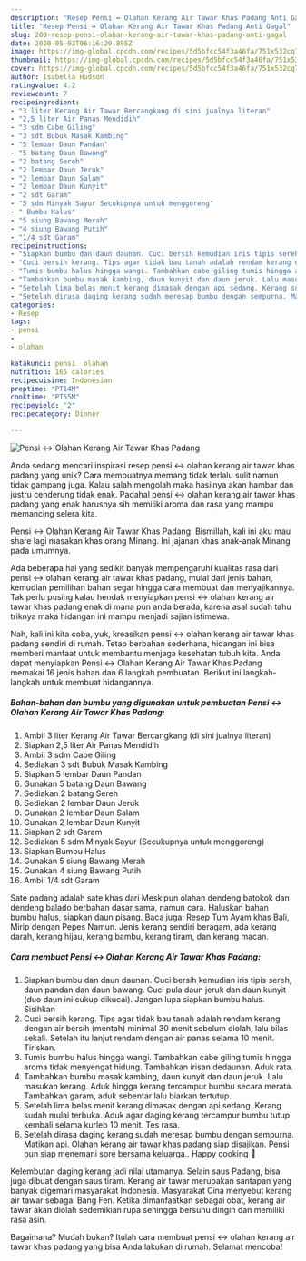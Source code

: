 ```yaml
---
description: "Resep Pensi ↔ Olahan Kerang Air Tawar Khas Padang Anti Gagal"
title: "Resep Pensi ↔ Olahan Kerang Air Tawar Khas Padang Anti Gagal"
slug: 200-resep-pensi-olahan-kerang-air-tawar-khas-padang-anti-gagal
date: 2020-05-03T06:16:29.895Z
image: https://img-global.cpcdn.com/recipes/5d5bfcc54f3a46fa/751x532cq70/pensi-↔-olahan-kerang-air-tawar-khas-padang-foto-resep-utama.jpg
thumbnail: https://img-global.cpcdn.com/recipes/5d5bfcc54f3a46fa/751x532cq70/pensi-↔-olahan-kerang-air-tawar-khas-padang-foto-resep-utama.jpg
cover: https://img-global.cpcdn.com/recipes/5d5bfcc54f3a46fa/751x532cq70/pensi-↔-olahan-kerang-air-tawar-khas-padang-foto-resep-utama.jpg
author: Isabella Hudson
ratingvalue: 4.2
reviewcount: 7
recipeingredient:
- "3 liter Kerang Air Tawar Bercangkang di sini jualnya literan"
- "2,5 liter Air Panas Mendidih"
- "3 sdm Cabe Giling"
- "3 sdt Bubuk Masak Kambing"
- "5 lembar Daun Pandan"
- "5 batang Daun Bawang"
- "2 batang Sereh"
- "2 lembar Daun Jeruk"
- "2 lembar Daun Salam"
- "2 lembar Daun Kunyit"
- "2 sdt Garam"
- "5 sdm Minyak Sayur Secukupnya untuk menggoreng"
- " Bumbu Halus"
- "5 siung Bawang Merah"
- "4 siung Bawang Putih"
- "1/4 sdt Garam"
recipeinstructions:
- "Siapkan bumbu dan daun daunan. Cuci bersih kemudian iris tipis sereh, daun pandan dan daun bawang. Cuci pula daun jeruk dan daun kunyit (duo daun ini cukup dikucai). Jangan lupa siapkan bumbu halus. Sisihkan"
- "Cuci bersih kerang. Tips agar tidak bau tanah adalah rendam kerang dengan air bersih (mentah) minimal 30 menit sebelum diolah, lalu bilas sekali. Setelah itu lanjut rendam dengan air panas selama 10 menit. Tiriskan."
- "Tumis bumbu halus hingga wangi. Tambahkan cabe giling tumis hingga aroma tidak menyengat hidung. Tambahkan irisan dedaunan. Aduk rata."
- "Tambahkan bumbu masak kambing, daun kunyit dan daun jeruk. Lalu masukan kerang. Aduk hingga kerang tercampur bumbu secara merata. Tambahkan garam, aduk sebentar lalu biarkan tertutup."
- "Setelah lima belas menit kerang dimasak dengan api sedang. Kerang sudah mulai terbuka. Aduk agar daging kerang tercampur bumbu tutup kembali selama kurleb 10 menit. Tes rasa."
- "Setelah dirasa daging kerang sudah meresap bumbu dengan sempurna. Matikan api. Olahan kerang air tawar khas padang siap disajikan. Pensi pun siap menemani sore bersama keluarga.. Happy cooking 🤗"
categories:
- Resep
tags:
- pensi
- 
- olahan

katakunci: pensi  olahan 
nutrition: 165 calories
recipecuisine: Indonesian
preptime: "PT14M"
cooktime: "PT55M"
recipeyield: "2"
recipecategory: Dinner

---
```



![Pensi ↔ Olahan Kerang Air Tawar Khas Padang](https://img-global.cpcdn.com/recipes/5d5bfcc54f3a46fa/751x532cq70/pensi-↔-olahan-kerang-air-tawar-khas-padang-foto-resep-utama.jpg)

Anda sedang mencari inspirasi resep pensi ↔ olahan kerang air tawar khas padang yang unik? Cara membuatnya memang tidak terlalu sulit namun tidak gampang juga. Kalau salah mengolah maka hasilnya akan hambar dan justru cenderung tidak enak. Padahal pensi ↔ olahan kerang air tawar khas padang yang enak harusnya sih memiliki aroma dan rasa yang mampu memancing selera kita.

Pensi ↔ Olahan Kerang Air Tawar Khas Padang. Bismillah, kali ini aku mau share lagi masakan khas orang Minang. Ini jajanan khas anak-anak Minang pada umumnya.

Ada beberapa hal yang sedikit banyak mempengaruhi kualitas rasa dari pensi ↔ olahan kerang air tawar khas padang, mulai dari jenis bahan, kemudian pemilihan bahan segar hingga cara membuat dan menyajikannya. Tak perlu pusing kalau hendak menyiapkan pensi ↔ olahan kerang air tawar khas padang enak di mana pun anda berada, karena asal sudah tahu triknya maka hidangan ini mampu menjadi sajian istimewa.


Nah, kali ini kita coba, yuk, kreasikan pensi ↔ olahan kerang air tawar khas padang sendiri di rumah. Tetap berbahan sederhana, hidangan ini bisa memberi manfaat untuk membantu menjaga kesehatan tubuh kita. Anda dapat menyiapkan Pensi ↔ Olahan Kerang Air Tawar Khas Padang memakai 16 jenis bahan dan 6 langkah pembuatan. Berikut ini langkah-langkah untuk membuat hidangannya.

<!--inarticleads1-->

##### Bahan-bahan dan bumbu yang digunakan untuk pembuatan Pensi ↔ Olahan Kerang Air Tawar Khas Padang:

1. Ambil 3 liter Kerang Air Tawar Bercangkang (di sini jualnya literan)
1. Siapkan 2,5 liter Air Panas Mendidih
1. Ambil 3 sdm Cabe Giling
1. Sediakan 3 sdt Bubuk Masak Kambing
1. Siapkan 5 lembar Daun Pandan
1. Gunakan 5 batang Daun Bawang
1. Sediakan 2 batang Sereh
1. Sediakan 2 lembar Daun Jeruk
1. Gunakan 2 lembar Daun Salam
1. Gunakan 2 lembar Daun Kunyit
1. Siapkan 2 sdt Garam
1. Sediakan 5 sdm Minyak Sayur (Secukupnya untuk menggoreng)
1. Siapkan  Bumbu Halus
1. Gunakan 5 siung Bawang Merah
1. Gunakan 4 siung Bawang Putih
1. Ambil 1/4 sdt Garam


Sate padang adalah sate khas dari Meskipun olahan dendeng batokok dan dendeng balado berbahan dasar sama, namun cara. Haluskan bahan bumbu halus, siapkan daun pisang. Baca juga: Resep Tum Ayam khas Bali, Mirip dengan Pepes Namun. Jenis kerang sendiri beragam, ada kerang darah, kerang hijau, kerang bambu, kerang tiram, dan kerang macan. 

<!--inarticleads2-->

##### Cara membuat Pensi ↔ Olahan Kerang Air Tawar Khas Padang:

1. Siapkan bumbu dan daun daunan. Cuci bersih kemudian iris tipis sereh, daun pandan dan daun bawang. Cuci pula daun jeruk dan daun kunyit (duo daun ini cukup dikucai). Jangan lupa siapkan bumbu halus. Sisihkan
1. Cuci bersih kerang. Tips agar tidak bau tanah adalah rendam kerang dengan air bersih (mentah) minimal 30 menit sebelum diolah, lalu bilas sekali. Setelah itu lanjut rendam dengan air panas selama 10 menit. Tiriskan.
1. Tumis bumbu halus hingga wangi. Tambahkan cabe giling tumis hingga aroma tidak menyengat hidung. Tambahkan irisan dedaunan. Aduk rata.
1. Tambahkan bumbu masak kambing, daun kunyit dan daun jeruk. Lalu masukan kerang. Aduk hingga kerang tercampur bumbu secara merata. Tambahkan garam, aduk sebentar lalu biarkan tertutup.
1. Setelah lima belas menit kerang dimasak dengan api sedang. Kerang sudah mulai terbuka. Aduk agar daging kerang tercampur bumbu tutup kembali selama kurleb 10 menit. Tes rasa.
1. Setelah dirasa daging kerang sudah meresap bumbu dengan sempurna. Matikan api. Olahan kerang air tawar khas padang siap disajikan. Pensi pun siap menemani sore bersama keluarga.. Happy cooking 🤗


Kelembutan daging kerang jadi nilai utamanya. Selain saus Padang, bisa juga dibuat dengan saus tiram. Kerang air tawar merupakan santapan yang banyak digemari masyarakat Indonesia. Masyarakat Cina menyebut kerang air tawar sebagai Bang Fen. Ketika dimanfaatkan sebagai obat, kerang air tawar akan diolah sedemikian rupa sehingga bersuhu dingin dan memiliki rasa asin. 

Bagaimana? Mudah bukan? Itulah cara membuat pensi ↔ olahan kerang air tawar khas padang yang bisa Anda lakukan di rumah. Selamat mencoba!
